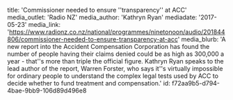 title: 'Commissioner needed to ensure ''transparency'' at ACC'
media_outlet: 'Radio NZ'
media_author: 'Kathryn Ryan'
mediadate: '2017-05-23'
media_link: 'https://www.radionz.co.nz/national/programmes/ninetonoon/audio/201844806/commissioner-needed-to-ensure-transparency-at-acc'
media_blurb: 'A new report into the Accident Compensation Corporation has found the number of people having their claims denied could be as high as 300,000 a year - that''s more than triple the official figure. Kathryn Ryan speaks to the lead author of the report, Warren Forster, who says it''s virtually impossible for ordinary people to understand the complex legal tests used by ACC to decide whether to fund treatment and compensation.'
id: f72aa9b5-d794-4bae-9bb9-106d89d496e8
